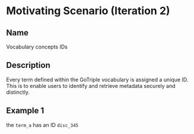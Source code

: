 # Motivating Scenario (Iteration 2)

## Name
Vocabulary concepts IDs

## Description
Every term defined within the GoTriple vocabulary is assigned a unique ID. This is to enable users to identify and retrieve metadata securely and distinctly.

## Example 1
the `term_a` has an ID `disc_345`


